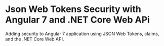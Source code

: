 # Json Web Tokens Security with Angular 7 and .NET Core Web APi

Adding security to Angular 7 application using JSON Web Tokens, claims, and the .NET Core Web API.
